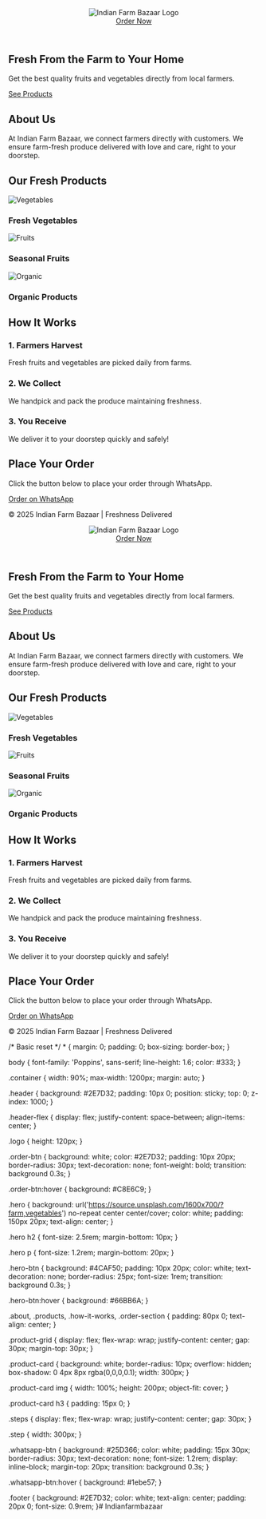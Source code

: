 <!DOCTYPE html>
<html lang="en">
<head>
  <meta charset="UTF-8">
  <meta name="viewport" content="width=device-width, initial-scale=1">
  <title>Indian Farm Bazaar - Farm Fresh at Your Doorstep</title>
  <link rel="stylesheet" href="style.css">
  <script src="https://unpkg.com/aos@2.3.1/dist/aos.js"></script>
  <link href="https://unpkg.com/aos@2.3.1/dist/aos.css" rel="stylesheet">
</head>
<body>
  <header class="header">
    <div class="container header-flex">
      <div class="logo-container">
        <img src="logo.png" alt="Indian Farm Bazaar Logo" class="logo">
      </div>
      <a href="#order" class="order-btn">Order Now</a>
    </div>
  </header>

  <section class="hero" data-aos="fade-up">
    <div class="container">
      <h2>Fresh From the Farm to Your Home</h2>
      <p>Get the best quality fruits and vegetables directly from local farmers.</p>
      <a href="#products" class="hero-btn">See Products</a>
    </div>
  </section>

  <section class="about" data-aos="fade-right">
    <div class="container">
      <h2>About Us</h2>
      <p>At Indian Farm Bazaar, we connect farmers directly with customers. We ensure farm-fresh produce delivered with love and care, right to your doorstep.</p>
    </div>
  </section>

  <section id="products" class="products" data-aos="fade-left">
    <div class="container">
      <h2>Our Fresh Products</h2>
      <div class="product-grid">
        <div class="product-card">
          <img src="https://source.unsplash.com/300x200/?vegetables" alt="Vegetables">
          <h3>Fresh Vegetables</h3>
        </div>
        <div class="product-card">
          <img src="https://source.unsplash.com/300x200/?fruits" alt="Fruits">
          <h3>Seasonal Fruits</h3>
        </div>
        <div class="product-card">
          <img src="https://source.unsplash.com/300x200/?organic-farm" alt="Organic">
          <h3>Organic Products</h3>
        </div>
      </div>
    </div>
  </section>

  <section class="how-it-works" data-aos="fade-up">
    <div class="container">
      <h2>How It Works</h2>
      <div class="steps">
        <div class="step">
          <h3>1. Farmers Harvest</h3>
          <p>Fresh fruits and vegetables are picked daily from farms.</p>
        </div>
        <div class="step">
          <h3>2. We Collect</h3>
          <p>We handpick and pack the produce maintaining freshness.</p>
        </div>
        <div class="step">
          <h3>3. You Receive</h3>
          <p>We deliver it to your doorstep quickly and safely!</p>
        </div>
      </div>
    </div>
  </section>

  <section id="order" class="order-section" data-aos="fade-down">
    <div class="container">
      <h2>Place Your Order</h2>
      <p>Click the button below to place your order through WhatsApp.</p>
      <a href="https://wa.me/919640495275" target="_blank" class="whatsapp-btn">Order on WhatsApp</a>
    </div>
  </section>

  <footer class="footer">
    <div class="container">
      <p>&copy; 2025 Indian Farm Bazaar | Freshness Delivered</p>
    </div>
  </footer>

  <script>
    AOS.init();
  </script>
</body>
</html><!DOCTYPE html>
<html lang="en">
<head>
  <meta charset="UTF-8">
  <meta name="viewport" content="width=device-width, initial-scale=1">
  <title>Indian Farm Bazaar - Farm Fresh at Your Doorstep</title>
  <link rel="stylesheet" href="style.css">
  <script src="https://unpkg.com/aos@2.3.1/dist/aos.js"></script>
  <link href="https://unpkg.com/aos@2.3.1/dist/aos.css" rel="stylesheet">
</head>
<body>
  <header class="header">
    <div class="container header-flex">
      <div class="logo-container">
        <img src="logo.png" alt="Indian Farm Bazaar Logo" class="logo">
      </div>
      <a href="#order" class="order-btn">Order Now</a>
    </div>
  </header>

  <section class="hero" data-aos="fade-up">
    <div class="container">
      <h2>Fresh From the Farm to Your Home</h2>
      <p>Get the best quality fruits and vegetables directly from local farmers.</p>
      <a href="#products" class="hero-btn">See Products</a>
    </div>
  </section>

  <section class="about" data-aos="fade-right">
    <div class="container">
      <h2>About Us</h2>
      <p>At Indian Farm Bazaar, we connect farmers directly with customers. We ensure farm-fresh produce delivered with love and care, right to your doorstep.</p>
    </div>
  </section>

  <section id="products" class="products" data-aos="fade-left">
    <div class="container">
      <h2>Our Fresh Products</h2>
      <div class="product-grid">
        <div class="product-card">
          <img src="https://source.unsplash.com/300x200/?vegetables" alt="Vegetables">
          <h3>Fresh Vegetables</h3>
        </div>
        <div class="product-card">
          <img src="https://source.unsplash.com/300x200/?fruits" alt="Fruits">
          <h3>Seasonal Fruits</h3>
        </div>
        <div class="product-card">
          <img src="https://source.unsplash.com/300x200/?organic-farm" alt="Organic">
          <h3>Organic Products</h3>
        </div>
      </div>
    </div>
  </section>

  <section class="how-it-works" data-aos="fade-up">
    <div class="container">
      <h2>How It Works</h2>
      <div class="steps">
        <div class="step">
          <h3>1. Farmers Harvest</h3>
          <p>Fresh fruits and vegetables are picked daily from farms.</p>
        </div>
        <div class="step">
          <h3>2. We Collect</h3>
          <p>We handpick and pack the produce maintaining freshness.</p>
        </div>
        <div class="step">
          <h3>3. You Receive</h3>
          <p>We deliver it to your doorstep quickly and safely!</p>
        </div>
      </div>
    </div>
  </section>

  <section id="order" class="order-section" data-aos="fade-down">
    <div class="container">
      <h2>Place Your Order</h2>
      <p>Click the button below to place your order through WhatsApp.</p>
      <a href="https://wa.me/919640495275" target="_blank" class="whatsapp-btn">Order on WhatsApp</a>
    </div>
  </section>

  <footer class="footer">
    <div class="container">
      <p>&copy; 2025 Indian Farm Bazaar | Freshness Delivered</p>
    </div>
  </footer>

  <script>
    AOS.init();
  </script>
</body>
</html>/* Basic reset */
* {
  margin: 0;
  padding: 0;
  box-sizing: border-box;
}

body {
  font-family: 'Poppins', sans-serif;
  line-height: 1.6;
  color: #333;
}

.container {
  width: 90%;
  max-width: 1200px;
  margin: auto;
}

.header {
  background: #2E7D32;
  padding: 10px 0;
  position: sticky;
  top: 0;
  z-index: 1000;
}

.header-flex {
  display: flex;
  justify-content: space-between;
  align-items: center;
}

.logo {
  height: 120px;
}

.order-btn {
  background: white;
  color: #2E7D32;
  padding: 10px 20px;
  border-radius: 30px;
  text-decoration: none;
  font-weight: bold;
  transition: background 0.3s;
}

.order-btn:hover {
  background: #C8E6C9;
}

.hero {
  background: url('https://source.unsplash.com/1600x700/?farm,vegetables') no-repeat center center/cover;
  color: white;
  padding: 150px 20px;
  text-align: center;
}

.hero h2 {
  font-size: 2.5rem;
  margin-bottom: 10px;
}

.hero p {
  font-size: 1.2rem;
  margin-bottom: 20px;
}

.hero-btn {
  background: #4CAF50;
  padding: 10px 20px;
  color: white;
  text-decoration: none;
  border-radius: 25px;
  font-size: 1rem;
  transition: background 0.3s;
}

.hero-btn:hover {
  background: #66BB6A;
}

.about, .products, .how-it-works, .order-section {
  padding: 80px 0;
  text-align: center;
}

.product-grid {
  display: flex;
  flex-wrap: wrap;
  justify-content: center;
  gap: 30px;
  margin-top: 30px;
}

.product-card {
  background: white;
  border-radius: 10px;
  overflow: hidden;
  box-shadow: 0 4px 8px rgba(0,0,0,0.1);
  width: 300px;
}

.product-card img {
  width: 100%;
  height: 200px;
  object-fit: cover;
}

.product-card h3 {
  padding: 15px 0;
}

.steps {
  display: flex;
  flex-wrap: wrap;
  justify-content: center;
  gap: 30px;
}

.step {
  width: 300px;
}

.whatsapp-btn {
  background: #25D366;
  color: white;
  padding: 15px 30px;
  border-radius: 30px;
  text-decoration: none;
  font-size: 1.2rem;
  display: inline-block;
  margin-top: 20px;
  transition: background 0.3s;
}

.whatsapp-btn:hover {
  background: #1ebe57;
}

.footer {
  background: #2E7D32;
  color: white;
  text-align: center;
  padding: 20px 0;
  font-size: 0.9rem;
}# Indianfarmbazaar
